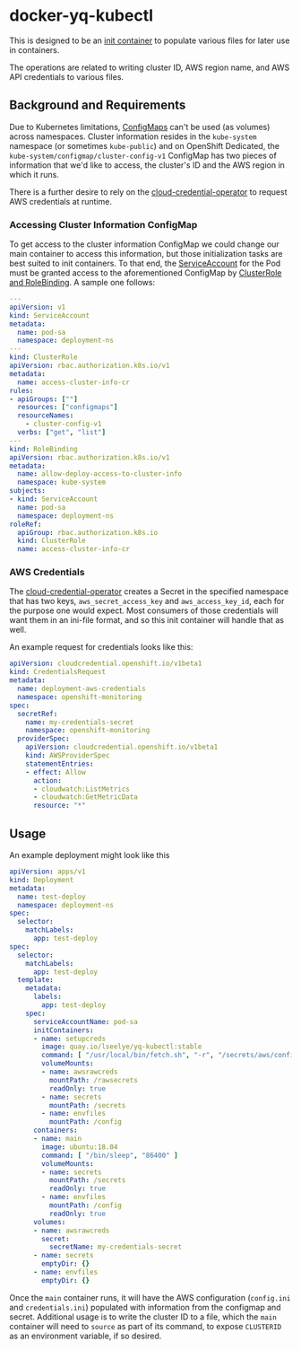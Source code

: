 # docker-yq-kubectl

This is designed to be an [init container](https://kubernetes.io/docs/concepts/workloads/pods/init-containers/) to populate various files for later use in containers.

The operations are related to writing cluster ID, AWS region name, and AWS API credentials to various files.

## Background and Requirements

Due to Kubernetes limitations, [ConfigMaps](https://kubernetes.io/docs/tasks/configure-pod-container/configure-pod-configmap/) can't be used (as volumes) across namespaces. Cluster information resides in the `kube-system` namespace (or sometimes `kube-public`) and on OpenShift Dedicated, the `kube-system/configmap/cluster-config-v1` ConfigMap has two pieces of information that we'd like to access, the cluster's ID and the AWS region in which it runs.

There is a further desire to rely on the [cloud-credential-operator](https://github.com/openshift/cloud-credential-operator) to request AWS credentials at runtime.

### Accessing Cluster Information ConfigMap

To get access to the cluster information ConfigMap we could change our main container to access this information, but those initialization tasks are best suited to init containers. To that end, the [ServiceAccount](https://kubernetes.io/docs/tasks/configure-pod-container/configure-service-account/) for the Pod must be granted access to the aforementioned ConfigMap by [ClusterRole and RoleBinding](https://kubernetes.io/docs/reference/access-authn-authz/rbac/). A sample one follows:

```yaml
---
apiVersion: v1
kind: ServiceAccount
metadata:
  name: pod-sa
  namespace: deployment-ns
---
kind: ClusterRole
apiVersion: rbac.authorization.k8s.io/v1
metadata:
  name: access-cluster-info-cr
rules:
- apiGroups: [""]
  resources: ["configmaps"]
  resourceNames:
    - cluster-config-v1
  verbs: ["get", "list"]
---
kind: RoleBinding
apiVersion: rbac.authorization.k8s.io/v1
metadata:
  name: allow-deploy-access-to-cluster-info
  namespace: kube-system
subjects:
- kind: ServiceAccount
  name: pod-sa
  namespace: deployment-ns
roleRef:
  apiGroup: rbac.authorization.k8s.io
  kind: ClusterRole
  name: access-cluster-info-cr
```

### AWS Credentials

The [cloud-credential-operator](https://github.com/openshift/cloud-credential-operator) creates a Secret in the specified namespace that has two keys, `aws_secret_access_key` and `aws_access_key_id`, each for the purpose one would expect. Most consumers of those credentials will want them in an ini-file format, and so this init container will handle that as well.

An example request for credentials looks like this:

```yaml
apiVersion: cloudcredential.openshift.io/v1beta1
kind: CredentialsRequest
metadata:
  name: deployment-aws-credentials
  namespace: openshift-monitoring
spec:
  secretRef:
    name: my-credentials-secret
    namespace: openshift-monitoring
  providerSpec:
    apiVersion: cloudcredential.openshift.io/v1beta1
    kind: AWSProviderSpec
    statementEntries:
    - effect: Allow
      action:
      - cloudwatch:ListMetrics
      - cloudwatch:GetMetricData
      resource: "*"
```

## Usage

An example deployment might look like this

```yaml
apiVersion: apps/v1
kind: Deployment
metadata:
  name: test-deploy
  namespace: deployment-ns
spec:
  selector:
    matchLabels:
      app: test-deploy
spec:
  selector:
    matchLabels:
      app: test-deploy
  template:
    metadata:
      labels:
        app: test-deploy
    spec:
      serviceAccountName: pod-sa
      initContainers:
      - name: setupcreds
        image: quay.io/lseelye/yq-kubectl:stable
        command: [ "/usr/local/bin/fetch.sh", "-r", "/secrets/aws/config.ini", "-a", "/rawsecrets/aws_access_key_id", "-A", "/rawsecrets/aws_secret_access_key", "-o", "/secrets/aws/credentials.ini" ]
        volumeMounts:
        - name: awsrawcreds
          mountPath: /rawsecrets
          readOnly: true
        - name: secrets
          mountPath: /secrets
        - name: envfiles
          mountPath: /config
      containers:
      - name: main
        image: ubuntu:18.04
        command: [ "/bin/sleep", "86400" ]
        volumeMounts:
        - name: secrets
          mountPath: /secrets
          readOnly: true
        - name: envfiles
          mountPath: /config
          readOnly: true
      volumes:
      - name: awsrawcreds
        secret:
          secretName: my-credentials-secret
      - name: secrets
        emptyDir: {}
      - name: envfiles
        emptyDir: {}
```

Once the `main` container runs, it will have the AWS configuration (`config.ini` and `credentials.ini`) populated with information from the configmap and secret. Additional usage is to write the cluster ID to a file, which the `main` container will need to `source` as part of its command, to expose `CLUSTERID` as an environment variable, if so desired.
